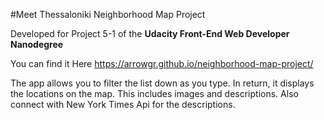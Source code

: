 #Meet Thessaloniki Neighborhood Map Project

Developed for Project 5-1 of the **Udacity Front-End Web Developer Nanodegree**

You can find it Here 
https://arrowgr.github.io/neighborhood-map-project/

The app allows you to filter the list down as you type. In return, it displays the locations on the map. This includes images and descriptions.
Also connect with New York Times Api for the descriptions.